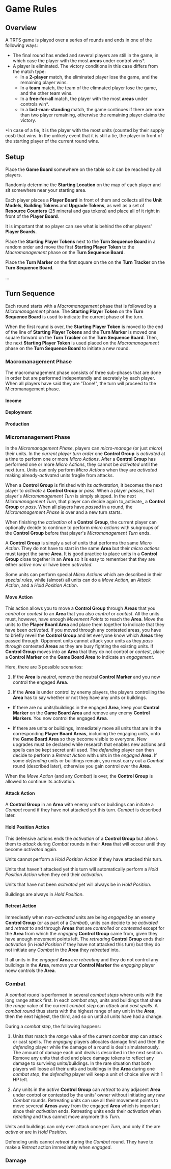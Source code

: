 # Game Rules

## Overview
A TRTS game is played over a series of rounds and ends in one of the following ways:

- The final round has ended and several players are still in the game, in which case the player with the most **areas** under control wins*.
- A player is eliminated. The victory conditions in this case differs from the match type:
  - In a **2-player** match, the eliminated player lose the game, and the remaining player wins.
  - In a **team** match, the team of the elimnated player lose the game, and the other team wins.
  - In a **free-for-all** match, the player with the most **areas** under controls win*.
  - In a **last-man-standing** match, the game continues if there are more than two player remaining, otherwise the remaining player claims the victory.

*In case of a tie, it is the player with the most units (counted by their supply cost) that wins. In the unlikely event that it is still a tie, the player in front of the starting player of the current round wins.

## Setup

Place the **Game Board** somewhere on the table so it can be reached by all players.

Randomly determine the **Starting Location** on the map of each player and sit somewhere near your starting area.

Each player places a **Player Board** in front of them and collects all the **Unit Models**, **Building Tokens** and **Upgrade Tokens**, as well as a set of **Resource Counters** (25 mineral and gas tokens) and place all of it right in front of the **Player Board**.

It is important that no player can see what is behind the other players' **Player Boards**.

Place the **Starting Player Tokens** next to the **Turn Sequence Board** in a random order and move the first **Starting Player Token** to the _Macromanagement_ phase on the **Turn Sequence Board**.

Place the **Turn Marker** on the first square on the on the **Turn Tracker** on the **Turn Sequence Board**.

...

## Turn Sequence 

Each round starts with a _Macromanagement_ phase that is followed by a _Micromanagement_ phase. The **Starting Player Token** on the **Turn Sequence Board** is used to indicate the current phase of the turn.

When the first round is over, the **Starting Player Token** is moved to the end of the line of **Starting Player Tokens** and the **Turn Marker** is moved one square forward on the **Turn Tracker** on the **Turn Sequence Board**. Then, the next **Starting Player Token** is used placed on the _Macromanagement_ phase on the **Turn Sequence Board** to initiate a new round.

### Macromanagement Phase

The macromanagement phase consists of three sub-phases that are done in order but are performed indepentendly and secretely by each player. When all players have said they are "Done!", the turn will proceed to the Micromanagement phase.

#### Income

#### Deployment

#### Production

### Micromanagement Phase

In the _Micromanagement Phase_, players can _micro-manage_ (or just _micro_) their units. In the _current player turn order_ one **Control Group** is _activated_ at a time to perform one or more _Micro Actions_. After a **Control Group** has performed one or more _Micro Actions_, they cannot be _activated_ until the next turn. Units can only perform _Micro Actions_ when they are _activated_ making already-_activated_ units fragile from attacks. 

When a **Control Group** is finished with its _activatation_, it becomes the next player to _activate_ a **Control Group** or _pass_. When a player _passes_, that player's _Micromanagement Turn_ is simply skipped. In the next _Micromanagement Turn_, that player can decide again to_activate_ a **Control Group** or _pass_. When all players have _passed_ in a round, the _Micromanagement Phase_ is over and a new turn starts.

When finishing the _activation_ of a **Control Group**, the current player can optionally decide to continue to perform _micro actions_ with subgroups of the **Control Group** before that player's _Micromanagement Turn_ ends.

A **Control Group** is simply a set of units that performs the same _Micro Action_. They do not have to start in the same **Area** but their _micro actions_ must target the same **Area**. It is good practice to place units in a **Control Group** close together in an **Area** so it is easy to remember that they are either _active_ now or have been _activated_.

Some units can perform special _Micro Actions_ which are described in their _special rules_, while (almost) all units can do a _Move Action_, an _Attack Action_, and a _Hold Position Action_. 

#### Move Action

This action allows you to move a **Control Group** through **Areas** that you _control_ or _contest_ to an **Area** that you also _control_ or _contest_. All the units must, however, have enough _Movement Points_ to reach the **Area**. Move the units to the **Player Board Area** and place them together to indicate that they have been _activated_. If you moved through any contested areas, you have to briefly reveil the **Control Group** and let everyone know which **Areas** they passed through. Opponent units cannot attack your units as they _pass through_ contested **Areas** as they are busy fighting the existing units. If **Control Group** moves into an **Area** that they do not control or _contest_, place a **Control Marker** on the **Game Board Area** to indicate an _engagement_. 

Here, there are 3 possible scenarios:

1. If the **Area** is _neutral_, remove the neutral **Control Marker** and you now control the engaged **Area**. 

2. If the **Area** is under control by enemy players, the players controlling the **Area** has to say whether or not they have any units or buildings.

* If there are no units/buildings in the engaged **Area**, keep your **Control Marker** on the **Game Board Area** and remove any enemy **Control Markers**. You now control the engaged **Area**.

* If there are units or buildings, immediately move all units that are in the corresponding **Player Board Areas**, including the engaging units, onto the **Game Board Area** so they become visible to everyone. New upgrades must be declared while research that enables new actions and spells can be kept secret until used.
The _defending_ player can then decide to perform a _Retreat Action_ with units in the _engaged_ **Area**. If some _defending_ units or buildings remain, you must carry out a _Combat_ round (described later), otherwise you gain control over the **Area**.

When the _Move Action_ (and any _Combat_) is over, the **Control Group** is allowed to continue its activation.

#### Attack Action
A **Control Group** in an **Area** with enemy units or buildings can initiate a _Combat_ round if they have not attacked yet this turn. _Combat_ is described later.

#### Hold Position Action
This defensive actions ends the _activation_ of a **Control Group** but allows them to _attack_ during _Combat_ rounds in their **Area** that will occour until they become _activated_ again.

Units cannot perform a _Hold Position Action_ if they have attacked this turn.

Units that haven't attacked yet this turn will automatically perform a _Hold Position Action_ when they end their _activation_.

Units that have not been _acitvated_ yet will always be in _Hold Position_.

Buildings are always in _Hold Position_.

#### Retreat Action
Immedieatly when non-_activated_ units are being _engaged_ by an enemy **Control Group** (or as part of a _Combat_), units can decide to be _activated_ and _retreat_ to and through **Areas** that are _controlled_ or _contested_ except for the **Area** from which the _engaging_ **Control Group** came from, given they have anough movement points left. The _retreating_ **Control Group** ends their _activation_ (in _Hold Position_ if they have not attacked this turn) but they do not initiate any _Combat_ in the **Area** they _retreated_ into. 

If all units in the _engaged_ **Area** are _retreating_ and they do not control any buildings in the **Area**, remove your **Control Marker** the _engaging_ player noew controls the **Area**.

### Combat
A _combat round_ is performed in several _combat steps_ where units with the long range attack first. In each _combat step_, units and buildings that share the _range_ value of the current _combat step_ can _attack_ and _cast spells_. A _combat round_ thus starts with the highest range of any unit in the **Area**, then the next highest, the third, and so on until all units have had a change. 

During a _combat step_, the following happens:

1. Units that match the _range_ value of the current _combat step_ can attack or cast spells. The _engaging_ players allocates damage first and then the _defending_ player while the damage of a round is dealt simulatenously. The amount of damage each unit deals is described in the next section. Remove any units that died and place damage tokens to reflect any damage to surviving units/buildings. In the rare situation that both players will loose all their units and buildings in the **Area** during one _combat step_, the _defending_ player will keep a unit of choice alive with 1 HP left.

2. Any units in the _active_ **Control Group** can _retreat_ to any adjacent **Area** under control or contested by the units' owner without initiating any new _Combat_ rounds. Retreating units can use all their movement points to move severeal **Areas** away from the engaged **Area** which is important since their _activation_ ends. Retreating units ends their _activation_ when _retreiting_ and thus cannot move anymore this _Turn_. 

Units and buildings can only ever attack once per _Turn_, and only if the are _active_ or are in _Hold Position_.

Defending units cannot _retreat_ during the _Combat_ round. They have to make a _Retreat_ action immediately when _engaged_.

### Damage


